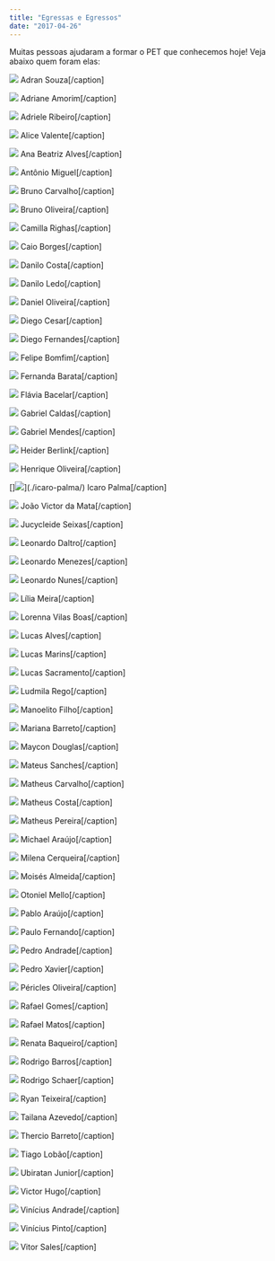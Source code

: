 ```yaml
---
title: "Egressas e Egressos"
date: "2017-04-26"
---
```


Muitas pessoas ajudaram a formar o PET que conhecemos hoje! Veja abaixo quem foram elas:

[![](images/adran-e1503966647735.jpg)](./adran-souza/) Adran Souza\[/caption\]

[![](images/adriane-300x300-e1503966637477.jpg)](./adriane-amorim/) Adriane Amorim\[/caption\]

[![](images/aa-e1503966627531.png)](./adriele-ribeiro/) Adriele Ribeiro\[/caption\]

[![](images/Alice-150x150-e1503966611334.jpg)](./alice-valente/) Alice Valente\[/caption\]

[![](images/Foto-pro-SITE.jpg)](/ana-beatriz-alves/) Ana Beatriz Alves\[/caption\]

[![](images/Miguel3-e1503966596422.jpg)](./antonio-miguel/) Antônio Miguel\[/caption\]

[![](images/Bruno-Carvalho-150x150-e1503966742537.jpg)](./bruno-carvalho/) Bruno Carvalho\[/caption\]

[![](images/Bruno-Oliveira-e1503966830419.jpg)](../bruno-oliveira/) Bruno Oliveira\[/caption\]

[![](images/camilla-560x450-150x150.jpg)](./camilla-righas/) Camilla Righas\[/caption\]

[![](images/photo773588155234363305.jpg)](./caio-borges/) Caio Borges\[/caption\]

[![](images/danil-212x300-e1503967028426.jpg)](./danilo-costa/) Danilo Costa\[/caption\]

[![](images/Danilo-150x150-e1503967137405.jpg)](./danilo-ledo/) Danilo Ledo\[/caption\]

[![](images/da1da4b9-052f-4f5d-ac73-8e133b7719ab.jpg)](./daniel-oliveira/) Daniel Oliveira\[/caption\]

[![](images/Diego-150x150.jpg)](./diego-cesar/) Diego Cesar\[/caption\]

[![](images/Diego_Fernandes.jpg)](./diego-fernandes/) Diego Fernandes\[/caption\]

[![](images/Felipe.jpg)](./felipe-bomfim/) Felipe Bomfim\[/caption\]

[![](images/curriculum-e1503967168449.jpg)](./fernanda-barata/) Fernanda Barata\[/caption\]

[![](images/perfil-e1503967301479.jpg)](.flavia-bacelar/) Flávia Bacelar\[/caption\]

[![](images/Gabriel-150x150-e1503967316203.jpg)](./gabriel-caldas/) Gabriel Caldas\[/caption\]

[![](images/Gabriel.jpg)](./gabriel-mendes/) Gabriel Mendes\[/caption\]

[![](images/Heider-150x150-e1503967328266.jpg)](./heider-berlink/) Heider Berlink\[/caption\]

[![](images/henrique-e1503967573173.jpg)](./henrique-oliveira/) Henrique Oliveira\[/caption\]

[]![](images/Icaro-150x150-e1503967585168.jpg)](./icaro-palma/) Icaro Palma\[/caption\]

[![](images/victor-300x290-e1503967887989.png)](./joao-victor-mata/) João Victor da Mata\[/caption\]

[![](images/JOYCE-150x150-e1503967937399.jpg)](./jucycleide-seixas/) Jucycleide Seixas\[/caption\]

[![](images/Leonardo-Daltro-150x150-e1503967595162.jpg)](./leonardo-daltro/) Leonardo Daltro\[/caption\]

[![](images/18198691_1524138717618938_4830328085271589779_n.jpg)](./leonardo-menezes/) Leonardo Menezes\[/caption\]

[![](images/Leonardo-Nunes-150x150-e1503967610628.jpg)](./leonardo-nunes/) Leonardo Nunes\[/caption\]

[![](images/Lília-150x150-e1503968341355.jpg)](./lilia-meira/) Lília Meira\[/caption\]

[![](images/lore_foto.jpg)](./lorennavilasboas/) Lorenna Vilas Boas\[/caption\]

[![](images/lucasarnaldo-300x285-e1503967647199.jpg)](./lucas-alves/) Lucas Alves\[/caption\]

[![](images/Lucas1-150x150-e1503968356151.jpg)](./lucas-marins/) Lucas Marins\[/caption\]

[![](images/Lucas-Sacramento2-150x150-e1503968366447.jpg)](./lucas-sacramento/) Lucas Sacramento\[/caption\]

[![](images/Ludmila-Nogueira1-150x150-e1503968376280.jpg)](./ludmila-rego/) Ludmila Rego\[/caption\]

[![](images/foto_de_Man_pro_site.jpg)](./manoelito-filho) Manoelito Filho\[/caption\]

[![](images/Mariana1-150x150-e1503968621958.jpg)](./mariana-barreto/) Mariana Barreto\[/caption\]

[![](images/Maycon-150x150-e1503968632675.jpg)](./maycon-douglas/) Maycon Douglas\[/caption\]

[![](images/Mateus-150x150-e1503968641449.jpg)](./mateus-sanches/) Mateus Sanches\[/caption\]

[![](images/Foto-Carvalho.jpeg)](./matheus-carvalho/) Matheus Carvalho\[/caption\]

[![](images/Matheus-Costa1-150x150.jpg)](./matheus-costa/) Matheus Costa\[/caption\]

[![](images/matheus_pereira.jpg)](./matheus-pereira/) Matheus Pereira\[/caption\]

[![](images/Michael.jpg)](./michael-araujo/) Michael Araújo\[/caption\]

[![](images/milena2-e1503968659150.jpg)](./milena-cerqueira/) Milena Cerqueira\[/caption\]

[![](images/Moises_Almdeida_109x109.jpg)](./moises-almeida/) Moisés Almeida\[/caption\]

[![](images/Otoniel-150x150-e1503968924514.jpg)](./otoniel-mello/) Otoniel Mello\[/caption\]

[![](images/Pablo-150x150-e1503968942806.jpg)](./pablo-araujo/) Pablo Araújo\[/caption\]

[![](images/image-e1503968981795.jpg)](./paulo-fernando/) Paulo Fernando\[/caption\]

[![](images/Pedro-e1503969045467.jpg)](./pedro-andrade/) Pedro Andrade\[/caption\]

[![](images/Pedro-150x150-e1503969054290.jpg)](./pedro-xavier/) Pedro Xavier\[/caption\]

[![](images/pericles-300x300-e1503969063243.jpg)](./pericles-oliveira/) Péricles Oliveira\[/caption\]

[![](images/Rafael-150x150-e1503969081587.jpg)](./rafael-gomes/) Rafael Gomes\[/caption\]

[![](images/Foto-150x150-e1503969093560.png)](./rafael-matos/) Rafael Matos\[/caption\]

[![](images/baqueiro-e1503969155160.jpg)](./renata-baqueiro/) Renata Baqueiro\[/caption\]

[![](images/Rodrigo-150x150-e1503969165525.jpg)](./rodrigo-barros/) Rodrigo Barros\[/caption\]

[![](images/15355745_1282901558441486_3525406786904465846_n.jpg)](./rodrigo-schaer/) Rodrigo Schaer\[/caption\]

[![](images/RYAN-e1493303922441-150x150-e1503969675172.jpg)](./ryan-teixeira/) Ryan Teixeira\[/caption\]

[![](images/Tailana_380.jpg)](./tailana-azevedo/) Tailana Azevedo\[/caption\]

[![](images/Thercio-150x150-e1503969174701.jpg)](./thercio-barreto/) Thercio Barreto\[/caption\]

[![](images/servletrecuperafoto-e1503969212426.jpg)](./tiago-lobao/) Tiago Lobão\[/caption\]

[![](images/PICT0578_edit1-e1503969652731.jpg)](./ubiratan-junior/) Ubiratan Junior\[/caption\]

[![](images/456-e1503969642658.jpg)](./victor-hugo/) Victor Hugo\[/caption\]

[![](images/Vinicius-150x150.jpg)](./vinicius-andrade/) Vinícius Andrade\[/caption\]

[![](images/10622958_684157868332618_1826462561139203050_n1-150x150-e1503969618608.jpg)](./vinicius-pinto/) Vinícius Pinto\[/caption\]

[![](images/Vitor-150x150-e1503969609635.jpg)](./vitor-sales/) Vitor Sales\[/caption\]
